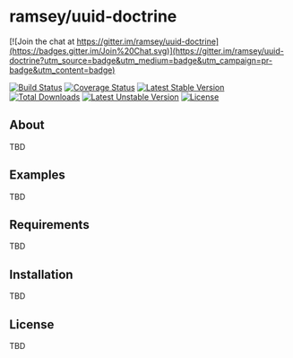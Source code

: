 # ramsey/uuid-doctrine

[![Join the chat at https://gitter.im/ramsey/uuid-doctrine](https://badges.gitter.im/Join%20Chat.svg)](https://gitter.im/ramsey/uuid-doctrine?utm_source=badge&utm_medium=badge&utm_campaign=pr-badge&utm_content=badge)

[![Build Status](https://travis-ci.org/ramsey/uuid-doctrine.svg?branch=master)](https://travis-ci.org/ramsey/uuid-doctrine)
[![Coverage Status](https://coveralls.io/repos/ramsey/uuid-doctrine/badge.svg?branch=master)](https://coveralls.io/r/ramsey/uuid-doctrine)
[![Latest Stable Version](https://poser.pugx.org/ramsey/uuid-doctrine/v/stable)](https://packagist.org/packages/ramsey/uuid-doctrine)
[![Total Downloads](https://poser.pugx.org/ramsey/uuid-doctrine/downloads)](https://packagist.org/packages/ramsey/uuid-doctrine)
[![Latest Unstable Version](https://poser.pugx.org/ramsey/uuid-doctrine/v/unstable)](https://packagist.org/packages/ramsey/uuid-doctrine)
[![License](https://poser.pugx.org/ramsey/uuid-doctrine/license)](https://packagist.org/packages/ramsey/uuid-doctrine)

## About

TBD

## Examples

TBD

## Requirements

TBD

## Installation

TBD

## License

TBD
